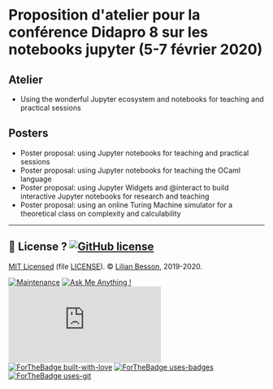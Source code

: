 # Proposition d'atelier pour la conférence Didapro 8 sur les notebooks jupyter (5-7 février 2020)

## Atelier

- Using the wonderful Jupyter ecosystem and notebooks for teaching and practical sessions

## Posters

- Poster proposal: using Jupyter notebooks for teaching and practical sessions
- Poster proposal: using Jupyter notebooks for teaching the OCaml language
- Poster proposal: using Jupyter Widgets and @interact to build interactive Jupyter notebooks for research and teaching
- Poster proposal: using an online Turing Machine simulator for a theoretical class on complexity and calculability

---

## :scroll: License ? [![GitHub license](https://img.shields.io/github/license/Naereen/Didapro8_2020__atelier_Notebook_Jupyter.svg)](https://github.com/Naereen/Didapro8_2020__atelier_Notebook_Jupyter/blob/master/LICENSE)
[MIT Licensed](https://lbesson.mit-license.org/) (file [LICENSE](LICENSE)).
© [Lilian Besson](https://GitHub.com/Naereen), 2019-2020.

[![Maintenance](https://img.shields.io/badge/Maintained%3F-yes-green.svg)](https://GitHub.com/Naereen/Didapro8_2020__atelier_Notebook_Jupyter/graphs/commit-activity)
[![Ask Me Anything !](https://img.shields.io/badge/Ask%20me-anything-1abc9c.svg)](https://GitHub.com/Naereen/ama)
[![Analytics](https://ga-beacon.appspot.com/UA-38514290-17/github.com/Naereen/Didapro8_2020__atelier_Notebook_Jupyter/READDidapro8_2020__atelier_Notebook_Jupyter.md?pixel)](https://GitHub.com/Naereen/Didapro8_2020__atelier_Notebook_Jupyter/)
[![ForTheBadge built-with-love](http://ForTheBadge.com/images/badges/built-with-love.svg)](https://GitHub.com/Naereen/)
[![ForTheBadge uses-badges](http://ForTheBadge.com/images/badges/uses-badges.svg)](http://ForTheBadge.com)
[![ForTheBadge uses-git](http://ForTheBadge.com/images/badges/uses-git.svg)](https://GitHub.com/)
